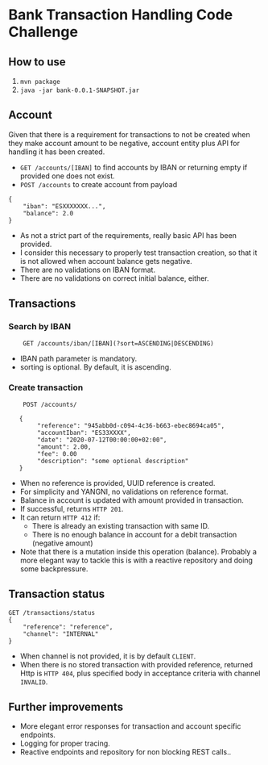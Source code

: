 # Bank Transaction Handling Code Challenge

## How to use
1. `mvn package`
2. `java -jar bank-0.0.1-SNAPSHOT.jar`

## Account

Given that there is a requirement for transactions to not be created when they make
account amount to be negative, account entity plus API for handling it has been created.
- `GET /accounts/[IBAN]` to find accounts by IBAN or returning empty if provided one does not exist.
- `POST /accounts` to create account from payload
~~~
{
    "iban": "ESXXXXXXX...",
    "balance": 2.0
}
~~~

- As not a strict part of the requirements, really basic API has been provided.
- I consider this necessary to properly test transaction creation, so that it is not allowed when account
balance gets negative.  
- There are no validations on IBAN format.
- There are no validations on correct initial balance, either.

## Transactions

### Search by IBAN
~~~
    GET /accounts/iban/[IBAN](?sort=ASCENDING|DESCENDING)
~~~

- IBAN path parameter is mandatory.
- sorting is optional. By default, it is ascending.

### Create transaction

~~~
    POST /accounts/

   {
        "reference": "945abb0d-c094-4c36-b663-ebec8694ca05",
        "accountIban": "ES33XXXX",
        "date": "2020-07-12T00:00:00+02:00",
        "amount": 2.00,
        "fee": 0.00
        "description": "some optional description"
   }

~~~

- When no reference is provided, UUID reference is created.
- For simplicity and YANGNI, no validations on reference format.
- Balance in account is updated with amount provided in transaction.
- If successful, returns `HTTP 201`.
- It can return `HTTP 412` if:
    - There is already an existing transaction with same ID. 
    - There is no enough balance in account for a debit transaction (negative amount)
- Note that there is a mutation inside this operation (balance). Probably a more elegant
way to tackle this is with a reactive repository and doing some backpressure.

## Transaction status
~~~
GET /transactions/status
{
    "reference": "reference",
    "channel": "INTERNAL"
}
~~~
- When channel is not provided, it is by default `CLIENT`.
- When there is no stored transaction with provided reference, returned Http is `HTTP 404`,
plus specified body in acceptance criteria with channel `INVALID`. 

## Further improvements
- More elegant error responses for transaction and account specific endpoints.
- Logging for proper tracing.
- Reactive endpoints and repository for non blocking REST calls..
